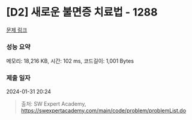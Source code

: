 # [D2] 새로운 불면증 치료법 - 1288 

[문제 링크](https://swexpertacademy.com/main/code/problem/problemDetail.do?contestProbId=AV18_yw6I9MCFAZN) 

### 성능 요약

메모리: 18,216 KB, 시간: 102 ms, 코드길이: 1,001 Bytes

### 제출 일자

2024-01-31 20:24



> 출처: SW Expert Academy, https://swexpertacademy.com/main/code/problem/problemList.do